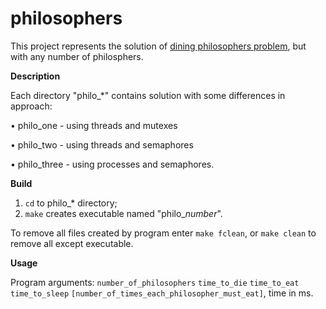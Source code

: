 # philosophers

This project represents the solution of [dining philosophers problem](https://en.wikipedia.org/wiki/Dining_philosophers_problem), but with any number of philosphers.

**Description**

Each directory "philo_*" contains solution with some differences in approach:

 • philo_one - using threads and mutexes
 
 • philo_two - using threads and semaphores
 
 • philo_three - using processes and semaphores.
 
**Build**

  1) `cd` to philo_* directory;
  2) `make` creates executable named "philo_*number*".
 
 To remove all files created by program enter `make fclean`, or `make clean` to remove all except executable.
 
**Usage**

 Program arguments:
  `number_of_philosophers` `time_to_die` `time_to_eat` `time_to_sleep` `[number_of_times_each_philosopher_must_eat]`, time in ms.
